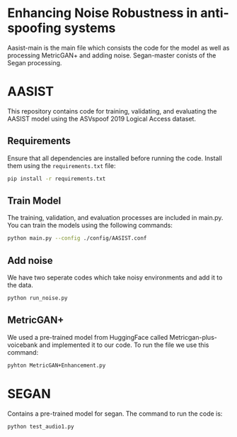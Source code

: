 # Enhancing Noise Robustness in anti-spoofing systems

Aasist-main is the main file which consists the code for the model as well as processing MetricGAN+ and adding noise.
Segan-master conists of the Segan processing. 

# AASIST

This repository contains code for training, validating, and evaluating the AASIST model using the ASVspoof 2019 Logical Access dataset.

## Requirements

Ensure that all dependencies are installed before running the code. Install them using the `requirements.txt` file:

```bash
pip install -r requirements.txt
```

## Train Model
The training, validation, and evaluation processes are included in main.py. You can train the models using the following commands:

```bash
python main.py --config ./config/AASIST.conf
```

## Add noise
We have two seperate codes which take noisy environments and add it to the data.

```bash
python run_noise.py
```

## MetricGAN+ 
We used a pre-trained model from HuggingFace called Metricgan-plus-voicebank and implemented it to our code. To run the file we use this command:
``` bash
pyhton MetricGAN+Enhancement.py
```

# SEGAN

Contains a pre-trained model for segan. The command to run the code is:

```bash
python test_audio1.py
```



